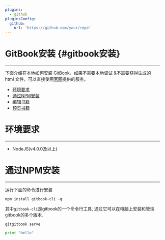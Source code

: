 ```yaml
---
plugins:
  - github
pluginsConfig:
  github:
    url: 'https://github.com/your/repo'
---
```


# GitBook安装 {#gitbook安装}

---

下面介绍在本地如何安装 GitBook，如果不需要本地调试 &不需要获得生成的 html 文件，可以直接使用[官网](https://www.gitbook.com/)提供的服务。

* [环境要求](http://gitbook.zhangjikai.com/installation.html#环境要求)
* [通过NPM安装](http://gitbook.zhangjikai.com/installation.html#通过npm安装)
* [编辑书籍](http://gitbook.zhangjikai.com/installation.html#编辑书籍)
* [预览书籍](http://gitbook.zhangjikai.com/installation.html#预览书籍)

# 环境要求

---

* NodeJS\(v4.0.0及以上\)

#  通过NPM安装

---

运行下面的命令进行安装

```
npm install gitbook-cli -g
```

其中`gitbook-cli`是gitbook的一个命令行工具, 通过它可以在电脑上安装和管理gitbook的多个版本.

`gitgitbook serve`

```python:hello.py
print "hello"
```

